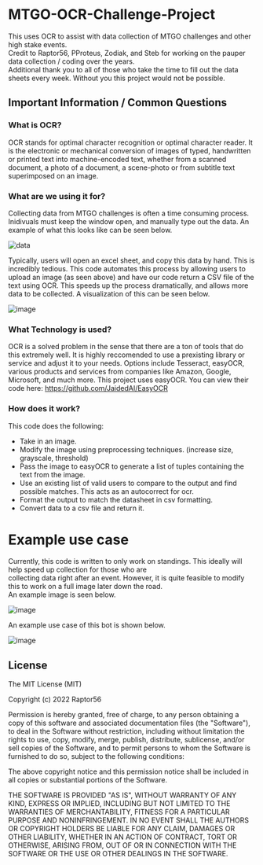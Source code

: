 # MTGO-OCR-Challenge-Project

This uses OCR to assist with data collection of MTGO challenges and other high stake events.  
Credit to Raptor56, PProteus, Zodiak, and Steb for working on the pauper data collection / coding over the years.  
Additional thank you to all of those who take the time to fill out the data sheets every week. Without you 
this project would not be possible.

## Important Information / Common Questions

  ### What is OCR?

   OCR stands for optimal character recognition or optimal character reader. It is the electronic or mechanical conversion 
   of images of typed, handwritten or printed text into machine-encoded text, whether from a scanned document, a photo 
   of a document, a scene-photo or from subtitle text superimposed on an image.
   
  ### What are we using it for?
  
  Collecting data from MTGO challenges is often a time consuming process. Inidivuals must keep the window open, and manually 
  type out the data. An example of what this looks like can be seen below.
 
   ![data](https://user-images.githubusercontent.com/82344270/141873248-74b5c1ec-40de-4e42-b7b4-516aa8a55b96.png)

  Typically, users will open an excel sheet, and copy this data by hand. This is incredibly tedious. This code automates
  this process by allowing users to upload an image (as seen above) and have our code return a CSV file of the text 
  using OCR. This speeds up the process dramatically, and allows more data to be collected. A visualization of this
  can be seen below.
  
  ![image](https://user-images.githubusercontent.com/82344270/141875261-3f64ba44-2aa1-44ea-9aad-4fe0572e8ee0.png)
 
  ### What Technology is used?
  OCR is a solved problem in the sense that there are a ton of tools that do this extremely well. It is highly 
  reccomended to use a prexisting library or service and adjust it to your needs. Options include Tesseract, 
  easyOCR, various products and services from companies like Amazon, Google, Microsoft, and much more. This
  project uses easyOCR. You can view their code here: https://github.com/JaidedAI/EasyOCR
 
### How does it work?

This code does the following:
- Take in an image.
- Modify the image using preprocessing techniques. (increase size, grayscale, threshold)
- Pass the image to easyOCR to generate a list of tuples containing the text from the image.
- Use an existing list of valid users to compare to the output and find possible matches. This acts as an autocorrect for ocr.
- Format the output to match the datasheet in csv formatting.
- Convert data to a csv file and return it.

# Example use case

Currently, this code is written to only work on standings. This ideally will help speed up collection for those who are  
collecting data right after an event. However, it is quite feasible to modify this to work on a full image later down the road.  
An example image is seen below.

![image](https://user-images.githubusercontent.com/82344270/154863220-5e9f4957-5fb5-495b-b389-5f0e3f6962ee.png)

An example use case of this bot is shown below.

![image](https://user-images.githubusercontent.com/82344270/154863495-8dac9277-dd93-48e4-84d3-7b73a1cfcc02.png)


## License
 
The MIT License (MIT)

Copyright (c) 2022 Raptor56

Permission is hereby granted, free of charge, to any person obtaining a copy of this software and associated documentation files (the "Software"), to deal in the Software without restriction, including without limitation the rights to use, copy, modify, merge, publish, distribute, sublicense, and/or sell copies of the Software, and to permit persons to whom the Software is furnished to do so, subject to the following conditions:

The above copyright notice and this permission notice shall be included in all copies or substantial portions of the Software.

THE SOFTWARE IS PROVIDED "AS IS", WITHOUT WARRANTY OF ANY KIND, EXPRESS OR IMPLIED, INCLUDING BUT NOT LIMITED TO THE WARRANTIES OF MERCHANTABILITY, FITNESS FOR A PARTICULAR PURPOSE AND NONINFRINGEMENT. IN NO EVENT SHALL THE AUTHORS OR COPYRIGHT HOLDERS BE LIABLE FOR ANY CLAIM, DAMAGES OR OTHER LIABILITY, WHETHER IN AN ACTION OF CONTRACT, TORT OR OTHERWISE, ARISING FROM, OUT OF OR IN CONNECTION WITH THE SOFTWARE OR THE USE OR OTHER DEALINGS IN THE SOFTWARE.




